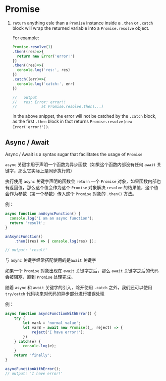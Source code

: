 # Promise

1. `return` anything esle than a `Promise` instance inside a `.then` or `.catch` block will wrap the returned variable into a `Promise.resolve` object.

   For example:

   ```javascript
   Promise.resolve(1)
   .then((res)=>{
     return new Error('error!')
   })
   .then((res)=>{
     console.log('res:', res)
   })
   .catch((err)=>{
     console.log('catch:', err)
   })
   
   //	output
   // 	res: Error: error!!
   //			at Promise.resolve.then(...)
   ```

   In the above snippet, the error will not be catched by the `.catch` block, as the first `.then` block in fact returns `Promise.resolve(new Error('error!'))`.



## Async / Await

Async / Await is a syntax sugar that facilitates the usage of `Promise`

`async` 关键字用于声明一个函数为异步函数（如果这个函数内部没有任何 `await` 关键字，那么它实际上是同步执行的）

执行使用 `async` 关键字声明的函数会 `return` 一个 `Promise` 对象，如果函数内部也有返回值，那么这个值会作为这个 `Promise` 对象解决 `resolve` 的结果值，这个值会作为参数（第一个参数）传入这个 `Promise` 对象的 `.then()` 方法。

例：

```javascript
async function anAsyncFunction() {
  console.log('I am an async function');
  return 'result';
}

anAsyncFunction()
	.then((res) => { console.log(res) });

// output: 'result'
```

与 `async` 关键字经常搭配使用的是`await` 关键字

如果一个 `Promise` 对象出现在 `await` 关键字之后，那么 `await` 关键字之后的代码会被阻塞，直到 `Promise` 处理完成。

随着 `async` 和 `await` 关键字的引入，除开使用 `.catch` 之外，我们还可以使用 `try/catch` 代码块来对代码的异步部分进行错误处理

例：

```javascript
async function asyncFunctionWithError() {
    try {
        let varA = 'normal value';
        let varB = await new Promise((_, reject) => {
            reject('I have error!');
        })
    } catch(e) {
        console.log(e);
    }
    return 'finally';
}

asyncFunctionWithError();
// output: 'I have error!'
```

